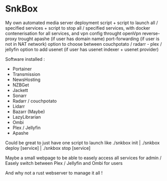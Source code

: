 # SnkBox
My own automated media server deployment script + script to launch all / specified services + script to stop all / specified services, with docker contenerisation for all services, and vpn config throught openVpn
reverse-proxy trought apashe (if user has domain name)
port-forwarding (if user is not in NAT network)
option to choose between couchpotato / radarr - plex / jellyfin
option to add usenet (if user has usenet indexer + usenet provider)

Software installed :

- Portainer
- Transmission
- NewsHosting
- NZBGet
- Jackett
- Sonarr
- Radarr / couchpotato
- Lidarr
- Bazarr (Maybe)
- LazyLibrarian
- Ombi
- Plex / Jellyfin
- Apashe


Could be great to just have one script to launch like ./snkbox init | ./snkbox deploy [service] | ./snkbox stop [service]

Maybe a small webpage to be able to easely access all services for admin / Easely switch between Plex / Jellyfin and Ombi for users

And why not a rust webserver to manage it all !
